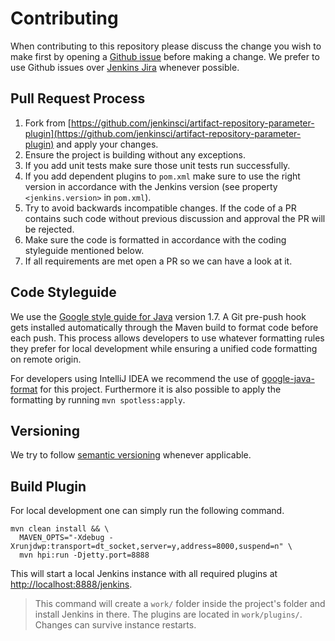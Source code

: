 # Contributing

When contributing to this repository please discuss the change you wish to make first by opening
a [Github issue](https://github.com/jenkinsci/artifact-repository-parameter-plugin/issues) before 
making a change. We prefer to use Github issues over [Jenkins Jira](https://issues.jenkins-ci.org) 
whenever possible.

## Pull Request Process

1. Fork from [https://github.com/jenkinsci/artifact-repository-parameter-plugin](https://github.com/jenkinsci/artifact-repository-parameter-plugin)
   and apply your changes.
1. Ensure the project is building without any exceptions.
1. If you add unit tests make sure those unit tests run successfully.
1. If you add dependent plugins to `pom.xml` make sure to use the right version in accordance with 
   the Jenkins version (see property `<jenkins.version>` in `pom.xml`).
1. Try to avoid backwards incompatible changes. If the code of a PR contains such code without
   previous discussion and approval the PR will be rejected.
1. Make sure the code is formatted in accordance with the coding styleguide mentioned below.
1. If all requirements are met open a PR so we can have a look at it.

## Code Styleguide

We use the [Google style guide for Java](https://google.github.io/styleguide/javaguide.html) 
version 1.7. A Git pre-push hook gets installed automatically through the Maven build to format 
code before each push. This process allows developers to use whatever formatting rules they prefer 
for local development while ensuring a unified code formatting on remote origin.

For developers using IntelliJ IDEA we recommend the use of [google-java-format](https://plugins.jetbrains.com/plugin/8527-google-java-format)
for this project. Furthermore it is also possible to apply the formatting by running 
`mvn spotless:apply`.

## Versioning

We try to follow [semantic versioning](https://semver.org/) whenever applicable.

## Build Plugin

For local development one can simply run the following command.
```
mvn clean install && \
  MAVEN_OPTS="-Xdebug -Xrunjdwp:transport=dt_socket,server=y,address=8000,suspend=n" \
  mvn hpi:run -Djetty.port=8888 
```

This will start a local Jenkins instance with all required plugins at 
[http://localhost:8888/jenkins](http://localhost:8888/jenkins).

> This command will create a `work/` folder inside the project's folder and install
> Jenkins in there. The plugins are located in `work/plugins/`. Changes can survive
> instance restarts.
